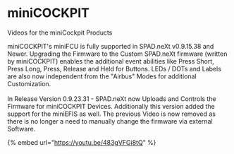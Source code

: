 # miniCOCKPIT

Videos for the miniCockpit Products

miniCOCKPIT's miniFCU is fully supported in SPAD.neXt v0.9.15.38 and Newer.  Upgrading the Firmware to the Custom SPAD.neXt firmware (written by miniCOCKPIT) enables the additional event abilities like Press Short, Press Long, Press, Release and Held for Buttons.  LEDs / DOTs and Labels are also now independent from the "Airbus" Modes for additional Customization.\
\
In Release Version 0.9.23.31 - SPAD.neXt now Uploads and Controls the Firmware for miniCOCKPIT Devices.  Additionally this version added the support for the miniEFIS as well.  The previous Video is now removed as there is no longer a need to manually change the firmware via external Software.

{% embed url="https://youtu.be/483gVFGi8tQ" %}

